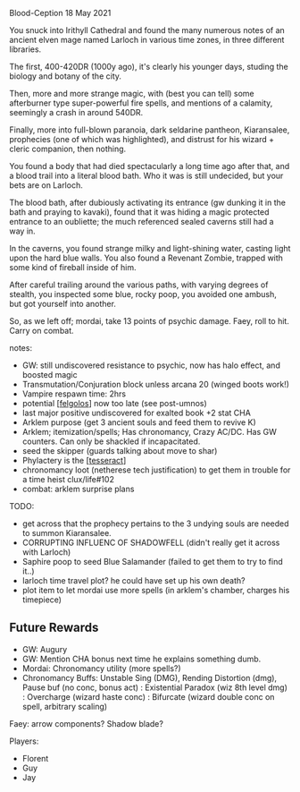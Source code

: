 Blood-Ception
18 May 2021

You snuck into Irithyll Cathedral and found the many numerous notes of an ancient elven mage named Larloch in various time zones, in three different libraries.

The first, 400-420DR (1000y ago), it's clearly his younger days, studing the biology and botany of the city.

Then, more and more strange magic, with (best you can tell) some afterburner type super-powerful fire spells, and mentions of a calamity, seemingly a crash in around 540DR.

Finally, more into full-blown paranoia, dark seldarine pantheon, Kiaransalee, prophecies (one of which was highlighted), and distrust for his wizard + cleric companion, then nothing.

You found a body that had died spectacularly a long time ago after that, and a blood trail into a literal blood bath. Who it was is still undecided, but your bets are on Larloch.

The blood bath, after dubiously activating its entrance (gw dunking it in the bath and praying to kavaki), found that it was hiding a magic protected entrance to an oubliette; the much referenced sealed caverns still had a way in.

In the caverns, you found strange milky and light-shining water, casting light upon the hard blue walls. You also found a Revenant Zombie, trapped with some kind of fireball inside of him.

After careful trailing around the various paths, with varying degrees of stealth, you inspected some blue, rocky poop, you avoided one ambush, but got yourself into another.

So, as we left off; mordai, take 13 points of psychic damage. Faey, roll to hit. Carry on combat.

notes:
- GW: still undiscovered resistance to psychic, now has halo effect, and boosted magic
- Transmutation/Conjuration block unless arcana 20 (winged boots work!)
- Vampire respawn time: 2hrs
- potential [[felgolos]] now too late (see post-umnos)
- last major positive undiscovered for exalted book +2 stat CHA
- Arklem purpose (get 3 ancient souls and feed them to revive K)
- Arklem; itemization/spells; Has chronomancy, Crazy AC/DC. Has GW counters. Can only be shackled if incapacitated.
- seed the skipper (guards talking about move to shar)
- Phylactery is the [[tesseract]]
- chronomancy loot (netherese tech justification) to get them in trouble for a time heist clux/life#102
- combat: arklem surprise plans

TODO:
- get across that the prophecy pertains to the 3 undying souls are needed to summon Kiaransalee.
- CORRUPTING INFLUENC OF SHADOWFELL (didn't really get it across with Larloch)
- Saphire poop to seed Blue Salamander (failed to get them to try to find it..)
- larloch time travel plot? he could have set up his own death?
- plot item to let mordai use more spells (in arklem's chamber, charges his timepiece)

## Future Rewards
- GW: Augury
- GW: Mention CHA bonus next time he explains something dumb.
- Mordai: Chronomancy utility (more spells?)
- Chronomancy Buffs: Unstable Sing (DMG), Rending Distortion (dmg), Pause buf (no conc, bonus act)
: Existential Paradox (wiz 8th level dmg)
: Overcharge (wizard haste conc)
: Bifurcate (wizard double conc on spell, arbitrary scaling)

Faey: arrow components? Shadow blade?

Players:
- Florent
- Guy
- Jay

[//begin]: # "Autogenerated link references for markdown compatibility"
[felgolos]: ../npcs/felgolos "Felgolos"
[tesseract]: ../planar/tesseract "Tesseract"
[//end]: # "Autogenerated link references"
